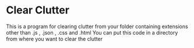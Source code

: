 ﻿# Clear Clutter 
 This is  a program for clearing clutter from your folder containing extensions other than .js  ,  .json  , .css and .html
 You can put this code in a directory from where you want to clear the clutter
